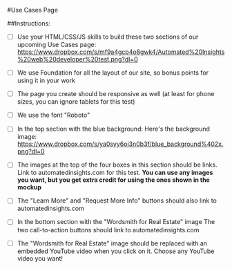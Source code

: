 #Use Cases Page

##Instructions:
- [ ] Use your HTML/CSS/JS skills to build these two sections of our upcoming Use Cases page: https://www.dropbox.com/s/mf9a4gcp4o8gwk4/Automated%20Insights%20web%20developer%20test.png?dl=0

- [ ] We use Foundation for all the layout of our site, so bonus points for using it in your work

- [ ] The page you create should be responsive as well (at least for phone sizes, you can ignore tablets for this test)

- [ ] We use the font "Roboto"

- [ ] In the top section with the blue background:
Here's the background image: https://www.dropbox.com/s/ya0syy6oi3n0b3f/blue_background%402x.png?dl=0

- [ ] The images at the top of the four boxes in this section should be links. Link to automatedinsights.com for this test. **You can use any images you want, but you get extra credit for using the ones shown in the mockup**

- [ ] The "Learn More" and "Request More Info" buttons should also link to automatedinsights.com

- [ ] In the bottom section with the "Wordsmith for Real Estate" image
The two call-to-action buttons should link to automatedinsights.com

- [ ] The "Wordsmith for Real Estate" image should be replaced with an embedded YouTube video when you click on it. Choose any YouTube video you want!